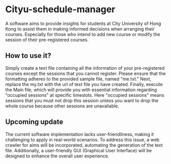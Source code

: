 # Cityu-schedule-manager
A software aims to provide insights for students at City University of Hong Kong to assist them in making informed decisions when arranging their courses. Especially for those who intend to add new course or modify the session of their pre-registered courses.

## How to use it?
Simply create a text file containing all the information of your pre-registered courses except the sessions that you cannot register. Please ensure that the formatting adheres to the provided sample file, named "me.txt." Next, replace the my.txt with the url of text file you have created. Finally, execute the Main file, which will provide you with essential information regarding "occupied sessions" at specific timeslots. Here "occupied sessions" means sessions that you must not drop this session unless you want to drop the whole course because other sessions are unavaliable. 

## Upcoming update
The current software implementation lacks user-friendliness, making it challenging to apply in real-world scenarios. To address this issue, a web crawler for aims will be incorporated, automating the generation of the text file. Additionally, a user-friendly GUI (Graphical User Interface) will be designed to enhance the overall user experience.
